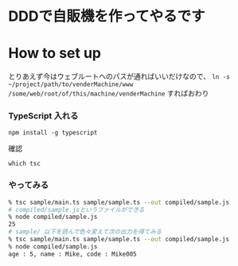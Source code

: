 # DDDで自販機を作ってやるです

# How to set up
とりあえず今はウェブルートへのパスが通ればいいだけなので、
`ln -s ~/project/path/to/venderMachine/www /some/web/root/of/this/machine/venderMachine`
すればおわり

### TypeScript 入れる
```
npm install -g typescript
```

確認
```
which tsc
```

### やってみる

```sh
% tsc sample/main.ts sample/sample.ts --out compiled/sample.js
# compiled/sample.jsというファイルができる
% node compiled/sample.js
25
# sample/ 以下を読んで色々変えて次の出力を得てみる
% tsc sample/main.ts sample/sample.ts --out compiled/sample.js
% node compiled/sample.js
age : 5, name : Mike, code : Mike005
```
